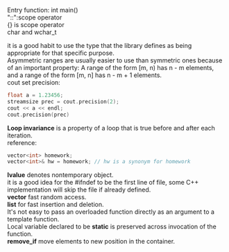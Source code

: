 Entry function: int main()  
"::":scope operator  
{} is scope operator  
char and wchar_t  

it is a good habit to use the type that the library defines as being appropriate for that specific purpose.  
Asymmetric ranges are usually easier to use than symmetric ones because of an important property: A range of the form [m, n) has n - m elements, and a range of the form [m, n] has n - m + 1 elements.  
cout set precision:
```cpp
float a = 1.23456;
streamsize prec = cout.precision(2);
cout << a << endl;
cout.precision(prec)
```
**Loop invariance** is a property of a loop that is true before and after each iteration.  
reference:
```cpp
vector<int> homework;
vector<int>& hw = homework; // hw is a synonym for homework
```
**lvalue** denotes nontemporary object.  
it is a good idea for the #ifndef to be the first line of file, some C++ implementation will skip the file if already defined.  
**vector** fast random access.  
**list** for fast insertion and deletion.  
It's not easy to pass an overloaded function directly as an argument to a template function.  
Local variable declared to be **static** is preserved across invocation of the function.  
**remove_if** move elements to new position in the container.  